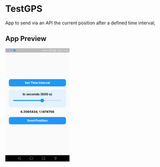 # TestGPS

App to send via an API the current position after a defined time interval;

## App Preview

<img src="https://github.com/martinoyovo/testgps/blob/main/assets/preview.png" width=40% height=60% alt="Image Preview"/>

